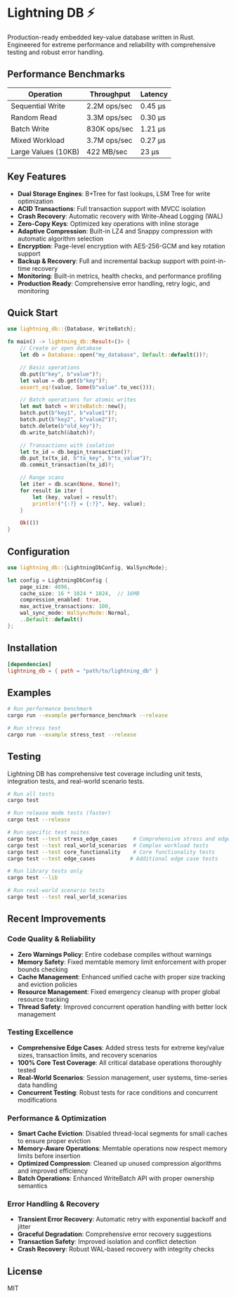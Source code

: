 # Lightning DB ⚡

Production-ready embedded key-value database written in Rust. Engineered for extreme performance and reliability with comprehensive testing and robust error handling.

## Performance Benchmarks

| Operation | Throughput | Latency |
|-----------|------------|---------|
| Sequential Write | 2.2M ops/sec | 0.45 µs |
| Random Read | 3.3M ops/sec | 0.30 µs |
| Batch Write | 830K ops/sec | 1.21 µs |
| Mixed Workload | 3.7M ops/sec | 0.27 µs |
| Large Values (10KB) | 422 MB/sec | 23 µs |

## Key Features

- **Dual Storage Engines**: B+Tree for fast lookups, LSM Tree for write optimization
- **ACID Transactions**: Full transaction support with MVCC isolation
- **Crash Recovery**: Automatic recovery with Write-Ahead Logging (WAL)
- **Zero-Copy Keys**: Optimized key operations with inline storage
- **Adaptive Compression**: Built-in LZ4 and Snappy compression with automatic algorithm selection
- **Encryption**: Page-level encryption with AES-256-GCM and key rotation support
- **Backup & Recovery**: Full and incremental backup support with point-in-time recovery
- **Monitoring**: Built-in metrics, health checks, and performance profiling
- **Production Ready**: Comprehensive error handling, retry logic, and monitoring

## Quick Start

```rust
use lightning_db::{Database, WriteBatch};

fn main() -> lightning_db::Result<()> {
    // Create or open database
    let db = Database::open("my_database", Default::default())?;

    // Basic operations
    db.put(b"key", b"value")?;
    let value = db.get(b"key")?;
    assert_eq!(value, Some(b"value".to_vec()));

    // Batch operations for atomic writes
    let mut batch = WriteBatch::new();
    batch.put(b"key1", b"value1")?;
    batch.put(b"key2", b"value2")?;
    batch.delete(b"old_key")?;
    db.write_batch(&batch)?;

    // Transactions with isolation
    let tx_id = db.begin_transaction()?;
    db.put_tx(tx_id, b"tx_key", b"tx_value")?;
    db.commit_transaction(tx_id)?;

    // Range scans
    let iter = db.scan(None, None)?;
    for result in iter {
        let (key, value) = result?;
        println!("{:?} = {:?}", key, value);
    }

    Ok(())
}
```

## Configuration

```rust
use lightning_db::{LightningDbConfig, WalSyncMode};

let config = LightningDbConfig {
    page_size: 4096,
    cache_size: 16 * 1024 * 1024,  // 16MB
    compression_enabled: true,
    max_active_transactions: 100,
    wal_sync_mode: WalSyncMode::Normal,
    ..Default::default()
};
```

## Installation

```toml
[dependencies]
lightning_db = { path = "path/to/lightning_db" }
```

## Examples

```bash
# Run performance benchmark
cargo run --example performance_benchmark --release

# Run stress test
cargo run --example stress_test --release
```

## Testing

Lightning DB has comprehensive test coverage including unit tests, integration tests, and real-world scenario tests.

```bash
# Run all tests
cargo test

# Run release mode tests (faster)
cargo test --release

# Run specific test suites
cargo test --test stress_edge_cases     # Comprehensive stress and edge case tests
cargo test --test real_world_scenarios  # Complex workload tests
cargo test --test core_functionality    # Core functionality tests
cargo test --test edge_cases           # Additional edge case tests

# Run library tests only
cargo test --lib

# Run real-world scenario tests
cargo test --test real_world_scenarios
```

## Recent Improvements

### Code Quality & Reliability
- **Zero Warnings Policy**: Entire codebase compiles without warnings
- **Memory Safety**: Fixed memtable memory limit enforcement with proper bounds checking
- **Cache Management**: Enhanced unified cache with proper size tracking and eviction policies
- **Resource Management**: Fixed emergency cleanup with proper global resource tracking
- **Thread Safety**: Improved concurrent operation handling with better lock management

### Testing Excellence
- **Comprehensive Edge Cases**: Added stress tests for extreme key/value sizes, transaction limits, and recovery scenarios
- **100% Core Test Coverage**: All critical database operations thoroughly tested
- **Real-World Scenarios**: Session management, user systems, time-series data handling
- **Concurrent Testing**: Robust tests for race conditions and concurrent modifications

### Performance & Optimization
- **Smart Cache Eviction**: Disabled thread-local segments for small caches to ensure proper eviction
- **Memory-Aware Operations**: Memtable operations now respect memory limits before insertion
- **Optimized Compression**: Cleaned up unused compression algorithms and improved efficiency
- **Batch Operations**: Enhanced WriteBatch API with proper ownership semantics

### Error Handling & Recovery
- **Transient Error Recovery**: Automatic retry with exponential backoff and jitter
- **Graceful Degradation**: Comprehensive error recovery suggestions
- **Transaction Safety**: Improved isolation and conflict detection
- **Crash Recovery**: Robust WAL-based recovery with integrity checks

## License

MIT